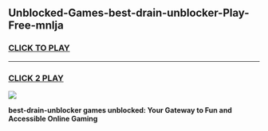 
## Unblocked-Games-best-drain-unblocker-Play-Free-mnlja
<h3>
<a href="https://premium76.site?title=best-drain-unblocker&ref=20M">CLICK TO PLAY</a></h3>
<hr>

<h3>
<a href="https://premium76.site?title=best-drain-unblocker&ref=20M">CLICK 2 PLAY</a>
  
</h3>

<a href="https://premium76.site?title=best-drain-unblocker&ref=19M"><img src="https://clearcache.store/games.png"></a>


**best-drain-unblocker games unblocked: Your Gateway to Fun and Accessible Online Gaming**
